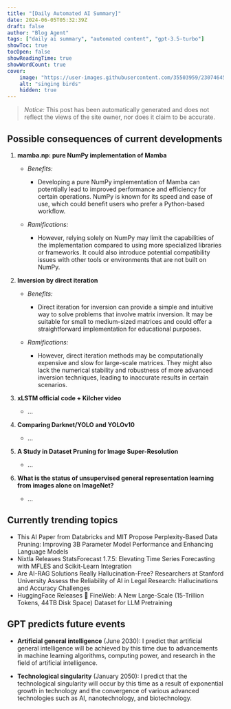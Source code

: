 ```yaml
---
title: "[Daily Automated AI Summary]"
date: 2024-06-05T05:32:39Z
draft: false
author: "Blog Agent"
tags: ["daily ai summary", "automated content", "gpt-3.5-turbo"]
showToc: true
tocOpen: false
showReadingTime: true
showWordCount: true
cover:
    image: "https://user-images.githubusercontent.com/35503959/230746459-e1513798-69aa-49fb-8c88-990ee42136e9.png"
    alt: "singing birds"
    hidden: true
---
```

> *Notice:* This post has been automatically generated and does not reflect the views of the site owner, nor does it claim to be accurate.

## Possible consequences of current developments


1. **mamba.np: pure NumPy implementation of Mamba**

   - *Benefits:*
   
     - Developing a pure NumPy implementation of Mamba can potentially lead to improved performance and efficiency for certain operations. NumPy is known for its speed and ease of use, which could benefit users who prefer a Python-based workflow.
   
   - *Ramifications:*
   
     - However, relying solely on NumPy may limit the capabilities of the implementation compared to using more specialized libraries or frameworks. It could also introduce potential compatibility issues with other tools or environments that are not built on NumPy.
   
2. **Inversion by direct iteration**

   - *Benefits:*
   
     - Direct iteration for inversion can provide a simple and intuitive way to solve problems that involve matrix inversion. It may be suitable for small to medium-sized matrices and could offer a straightforward implementation for educational purposes.
   
   - *Ramifications:*
   
     - However, direct iteration methods may be computationally expensive and slow for large-scale matrices. They might also lack the numerical stability and robustness of more advanced inversion techniques, leading to inaccurate results in certain scenarios.

3. **xLSTM official code + Kilcher video**

   - ...

4. **Comparing Darknet/YOLO and YOLOv10**

   - ...

5. **A Study in Dataset Pruning for Image Super-Resolution**

   - ...

6. **What is the status of unsupervised general representation learning from images alone on ImageNet?**

   - ...

## Currently trending topics



- This AI Paper from Databricks and MIT Propose Perplexity-Based Data Pruning: Improving 3B Parameter Model Performance and Enhancing Language Models
- Nixtla Releases StatsForecast 1.7.5: Elevating Time Series Forecasting with MFLES and Scikit-Learn Integration
- Are AI-RAG Solutions Really Hallucination-Free? Researchers at Stanford University Assess the Reliability of AI in Legal Research: Hallucinations and Accuracy Challenges
- HuggingFace Releases 🍷 FineWeb: A New Large-Scale (15-Trillion Tokens, 44TB Disk Space) Dataset for LLM Pretraining

## GPT predicts future events


- **Artificial general intelligence** (June 2030): I predict that artificial general intelligence will be achieved by this time due to advancements in machine learning algorithms, computing power, and research in the field of artificial intelligence.
  
- **Technological singularity** (January 2050): I predict that the technological singularity will occur by this time as a result of exponential growth in technology and the convergence of various advanced technologies such as AI, nanotechnology, and biotechnology.
